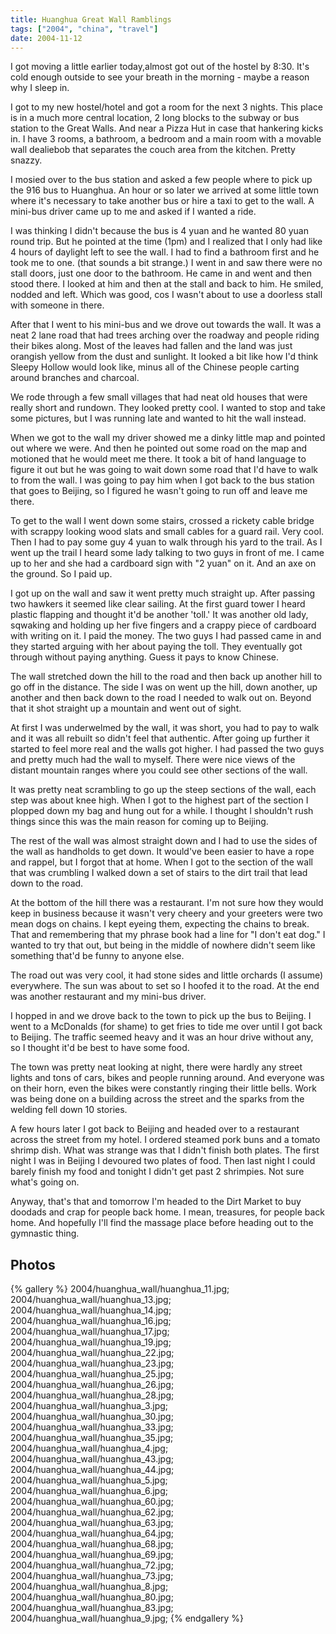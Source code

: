 ```yaml
---
title: Huanghua Great Wall Ramblings
tags: ["2004", "china", "travel"]
date: 2004-11-12
---
```

I got moving a little earlier today,almost got out of the hostel by 8:30.  It's cold enough outside to see your breath in the morning - maybe a reason why I sleep in.

I got to my new hostel/hotel and got a room for the next 3 nights.  This place is in a much more central location, 2 long blocks to the subway or bus station to the Great Walls.  And near a Pizza Hut in case that hankering kicks in.  I have 3 rooms, a bathroom, a bedroom and a main room with a movable wall dealiebob that separates the couch area from the kitchen.  Pretty snazzy.

I mosied over to the bus station and asked a few people where to pick up the 916 bus to Huanghua.  An hour or so later we arrived at some little town where it's necessary to take another bus or hire a taxi to get to the wall.  A mini-bus driver came up to me and asked if I wanted a ride.

I was thinking I didn't because the bus is 4 yuan and he wanted 80 yuan round trip.  But he pointed at the time (1pm) and I realized that I only had like 4 hours of daylight left to see the wall.  I had to find a bathroom first and he took me to one.  (that sounds a bit strange.)  I went in and saw there were no stall doors, just one door to the bathroom.  He came in and went and then stood there.  I looked at him and then at the stall and back to him.  He smiled, nodded and left.  Which was good, cos I wasn't about to use a doorless stall with someone in there.

After that I went to his mini-bus and we drove out towards the wall.  It was a neat 2 lane road that had trees arching over the roadway and people riding their bikes along.  Most of the leaves had fallen and the land was just orangish yellow from the dust and sunlight.  It looked a bit like how I'd think Sleepy Hollow would look like, minus all of the Chinese people carting around branches and charcoal.

We rode through a few small villages that had neat old houses that were really short and rundown.  They looked pretty cool.  I wanted to stop and take some pictures, but I was running late and wanted to hit the wall instead.

When we got to the wall my driver showed me a dinky little map and pointed out where we were.  And then he pointed out some road on the map and motioned that he would meet me there.  It took a bit of hand language to figure it out but he was going to wait down some road that I'd have to walk to from the wall.  I was going to pay him when I got back to the bus station that goes to Beijing, so I figured he wasn't going to run off and leave me there.

To get to the wall I went down some stairs, crossed a rickety cable bridge with scrappy looking wood slats and small cables for a guard rail.  Very cool.  Then I had to pay some guy 4 yuan to walk through his yard to the trail.  As I went up the trail I heard some lady talking to two guys in front of me.  I came up to her and she had a cardboard sign with "2 yuan" on it.  And an axe on the ground.  So I paid up.

I got up on the wall and saw it went pretty much straight up.  After passing two hawkers it seemed like clear sailing.  At the first guard tower I heard plastic flapping and thought it'd be another 'toll.'  It was another old lady, sqwaking and holding up her five fingers and a crappy piece of cardboard with writing on it.  I paid the money.  The two guys I had passed came in and they started arguing with her about paying the toll.  They eventually got through without paying anything.  Guess it pays to know Chinese.

The wall stretched down the hill to the road and then back up another hill to go off in the distance.  The side I was on went up the hill, down another, up another and then back down to the road I needed to walk out on.  Beyond that it shot straight up a mountain and went out of sight.

At first I was underwelmed by the wall, it was short, you had to pay to walk and it was all rebuilt so didn't feel that authentic.  After going up further it started to feel more real and the walls got higher.  I had passed the two guys and pretty much had the wall to myself.  There were nice views of the distant mountain ranges where you could see other sections of the wall.

It was pretty neat scrambling to go up the steep sections of the wall, each step was about knee high.  When I got to the highest part of the section I plopped down my bag and hung out for a while.  I thought I shouldn't rush things since this was the main reason for coming up to Beijing.

The rest of the wall was almost straight down and I had to use the sides of the wall as handholds to get down.  It would've been easier to have a rope and rappel, but I forgot that at home.  When I got to the section of the wall that was crumbling I walked down a set of stairs to the dirt trail that lead down to the road.

At the bottom of the hill there was a restaurant.  I'm not sure how they would keep in business because it wasn't very cheery and your greeters were two mean dogs on chains.  I kept eyeing them, expecting the chains to break.  That and remembering that my phrase book had a line for "I don't eat dog."  I wanted to try that out, but being in the middle of nowhere didn't seem like something that'd be funny to anyone else.

The road out was very cool, it had stone sides and little orchards (I assume) everywhere.  The sun was about to set so I hoofed it to the road.  At the end was another restaurant and my mini-bus driver.

I hopped in and we drove back to the town to pick up the bus to Beijing.  I went to a McDonalds (for shame) to get fries to tide me over until I got back to Beijing.  The traffic seemed heavy and it was an hour drive without any, so I thought it'd be best to have some food.

The town was pretty neat looking at night, there were hardly any street lights and tons of cars, bikes and people running around.  And everyone was on their horn, even the bikes were constantly ringing their little bells. Work was being done on a building across the street and the sparks from the welding fell down 10 stories.

A few hours later I got back to Beijing and headed over to a restaurant across the street from my hotel.  I ordered steamed pork buns and a tomato shrimp dish.  What was strange was that I didn't finish both plates.  The first night I was in Beijing I devoured two plates of food.  Then last night I could barely finish my food and tonight I didn't get past 2 shrimpies.  Not sure what's going on.

Anyway, that's that and tomorrow I'm headed to the Dirt Market to buy doodads and crap for people back home.  I mean, treasures, for people back home.  And hopefully I'll find the massage place before heading out to the gymnastic thing.


## Photos 

{% gallery %} 
2004/huanghua_wall/huanghua_11.jpg;
2004/huanghua_wall/huanghua_13.jpg;
2004/huanghua_wall/huanghua_14.jpg;
2004/huanghua_wall/huanghua_16.jpg;
2004/huanghua_wall/huanghua_17.jpg;
2004/huanghua_wall/huanghua_19.jpg;
2004/huanghua_wall/huanghua_22.jpg;
2004/huanghua_wall/huanghua_23.jpg;
2004/huanghua_wall/huanghua_25.jpg;
2004/huanghua_wall/huanghua_26.jpg;
2004/huanghua_wall/huanghua_28.jpg;
2004/huanghua_wall/huanghua_3.jpg;
2004/huanghua_wall/huanghua_30.jpg;
2004/huanghua_wall/huanghua_33.jpg;
2004/huanghua_wall/huanghua_35.jpg;
2004/huanghua_wall/huanghua_4.jpg;
2004/huanghua_wall/huanghua_43.jpg;
2004/huanghua_wall/huanghua_44.jpg;
2004/huanghua_wall/huanghua_5.jpg;
2004/huanghua_wall/huanghua_6.jpg;
2004/huanghua_wall/huanghua_60.jpg;
2004/huanghua_wall/huanghua_62.jpg;
2004/huanghua_wall/huanghua_63.jpg;
2004/huanghua_wall/huanghua_64.jpg;
2004/huanghua_wall/huanghua_68.jpg;
2004/huanghua_wall/huanghua_69.jpg;
2004/huanghua_wall/huanghua_72.jpg;
2004/huanghua_wall/huanghua_73.jpg;
2004/huanghua_wall/huanghua_8.jpg;
2004/huanghua_wall/huanghua_80.jpg;
2004/huanghua_wall/huanghua_83.jpg;
2004/huanghua_wall/huanghua_9.jpg;
{% endgallery %}
